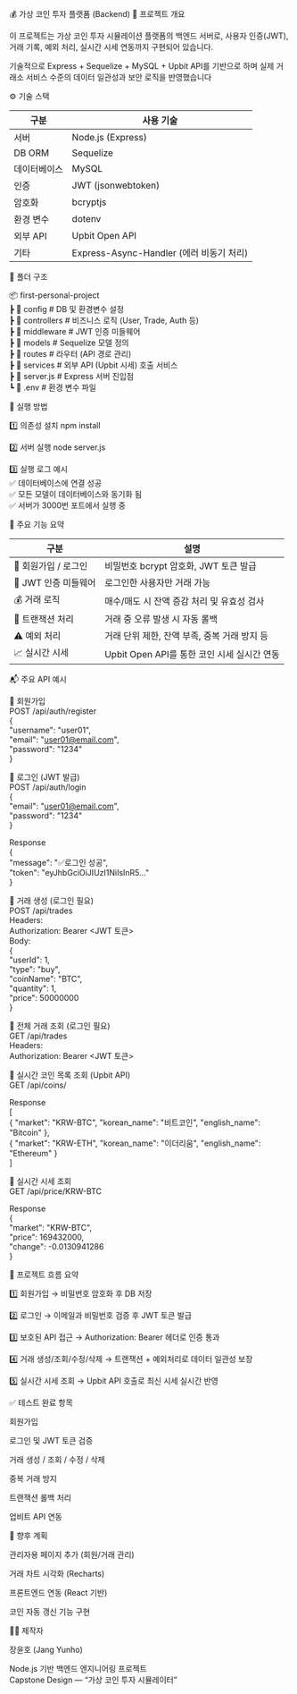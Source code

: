 💰 가상 코인 투자 플랫폼 (Backend)
🧾 프로젝트 개요

이 프로젝트는 가상 코인 투자 시뮬레이션 플랫폼의 백엔드 서버로,
사용자 인증(JWT), 거래 기록, 예외 처리, 실시간 시세 연동까지 구현되어 있습니다.

기술적으로 Express + Sequelize + MySQL + Upbit API를 기반으로 하며
실제 거래소 서비스 수준의 데이터 일관성과 보안 로직을 반영했습니다




⚙️ 기술 스택  

| 구분     | 사용 기술                             |
| ------ | --------------------------------- |
| 서버     | Node.js (Express)                 |
| DB ORM | Sequelize                         |
| 데이터베이스 | MySQL                             |
| 인증     | JWT (jsonwebtoken)                |
| 암호화    | bcryptjs                          |
| 환경 변수  | dotenv                            |
| 외부 API | Upbit Open API                    |
| 기타     | Express-Async-Handler (에러 비동기 처리) |




📁 폴더 구조

📦 first-personal-project  
 ┣ 📂 config          # DB 및 환경변수 설정  
 ┣ 📂 controllers     # 비즈니스 로직 (User, Trade, Auth 등)  
 ┣ 📂 middleware      # JWT 인증 미들웨어  
 ┣ 📂 models          # Sequelize 모델 정의  
 ┣ 📂 routes          # 라우터 (API 경로 관리)  
 ┣ 📂 services        # 외부 API (Upbit 시세) 호출 서비스  
 ┣ 📜 server.js       # Express 서버 진입점  
 ┗ 📜 .env            # 환경 변수 파일  



🚀 실행 방법

1️⃣ 의존성 설치
npm install

2️⃣ 서버 실행
node server.js

3️⃣ 실행 로그 예시  
✅ 데이터베이스에 연결 성공  
✅ 모든 모델이 데이터베이스와 동기화 됨  
✅ 서버가 3000번 포트에서 실행 중  




🧩 주요 기능 요약


| 구분             | 설명                              |
| -------------- | ------------------------------- |
| 👤 회원가입 / 로그인  | 비밀번호 bcrypt 암호화, JWT 토큰 발급      |
| 🔐 JWT 인증 미들웨어 | 로그인한 사용자만 거래 가능                 |
| 💰 거래 로직       | 매수/매도 시 잔액 증감 처리 및 유효성 검사       |
| 🔄 트랜잭션 처리     | 거래 중 오류 발생 시 자동 롤백              |
| ⚠️ 예외 처리       | 거래 단위 제한, 잔액 부족, 중복 거래 방지 등     |
| 📈 실시간 시세      | Upbit Open API를 통한 코인 시세 실시간 연동 |




📬 주요 API 예시

🔸 회원가입  
POST /api/auth/register  
{  
  "username": "user01",  
  "email": "user01@email.com",  
  "password": "1234"  
}  

🔸 로그인 (JWT 발급)  
POST /api/auth/login  
{  
  "email": "user01@email.com",  
  "password": "1234"  
}  

Response  
{  
  "message": "✅로그인 성공",  
  "token": "eyJhbGciOiJIUzI1NiIsInR5..."  
}  

🔸 거래 생성 (로그인 필요)  
POST /api/trades  
Headers:  
  Authorization: Bearer <JWT 토큰>  
Body:  
{  
  "userId": 1,  
  "type": "buy",  
  "coinName": "BTC",  
  "quantity": 1,  
  "price": 50000000  
}  

🔸 전체 거래 조회 (로그인 필요)  
GET /api/trades  
Headers:  
  Authorization: Bearer <JWT 토큰>  

🔸 실시간 코인 목록 조회 (Upbit API)  
GET /api/coins/  

Response  
[  
  { "market": "KRW-BTC", "korean_name": "비트코인", "english_name": "Bitcoin" },  
  { "market": "KRW-ETH", "korean_name": "이더리움", "english_name": "Ethereum" }  
]  

🔸 실시간 시세 조회  
GET /api/price/KRW-BTC  

Response  
{  
  "market": "KRW-BTC",  
  "price": 169432000,  
  "change": -0.0130941286  
}  




🧠 프로젝트 흐름 요약

1️⃣ 회원가입
→ 비밀번호 암호화 후 DB 저장

2️⃣ 로그인
→ 이메일과 비밀번호 검증 후 JWT 토큰 발급

3️⃣ 보호된 API 접근
→ Authorization: Bearer <token> 헤더로 인증 통과

4️⃣ 거래 생성/조회/수정/삭제
→ 트랜잭션 + 예외처리로 데이터 일관성 보장

5️⃣ 실시간 시세 조회
→ Upbit API 호출로 최신 시세 실시간 반영




✅ 테스트 완료 항목

 회원가입

 로그인 및 JWT 토큰 검증

 거래 생성 / 조회 / 수정 / 삭제

 중복 거래 방지

 트랜잭션 롤백 처리

 업비트 API 연동




 📘 향후 계획

관리자용 페이지 추가 (회원/거래 관리)

거래 차트 시각화 (Recharts)

프론트엔드 연동 (React 기반)

코인 자동 갱신 기능 구현




👨‍💻 제작자

장윤호 (Jang Yunho)

Node.js 기반 백엔드 엔지니어링 프로젝트  
Capstone Design — “가상 코인 투자 시뮬레이터”
